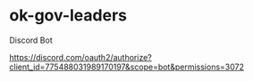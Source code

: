 # ok-gov-leaders
Discord Bot

https://discord.com/oauth2/authorize?client_id=775488031989170197&scope=bot&permissions=3072

